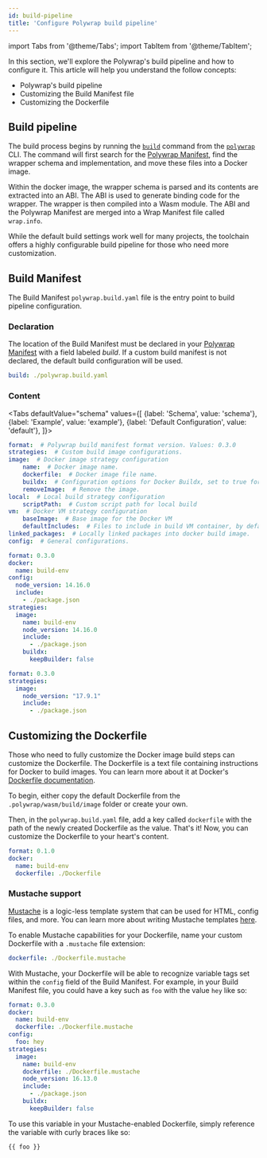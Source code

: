 ```yaml
---
id: build-pipeline
title: 'Configure Polywrap build pipeline'
---
```


import Tabs from '@theme/Tabs';
import TabItem from '@theme/TabItem';

In this section, we'll explore the Polywrap's build pipeline and how to configure it. 
This article will help you understand the follow concepts:

- Polywrap's build pipeline
- Customizing the Build Manifest file
- Customizing the Dockerfile

## Build pipeline

The build process begins by running the [`build`](https://github.com/polywrap/cli/tree/origin-dev/packages/cli#build--b) command from the [`polywrap`](https://github.com/polywrap/cli/tree/origin-dev/packages/cli) CLI. 
The command will first search for the [Polywrap Manifest](../create-wasm-wrappers/polywrap-manifest), find the wrapper schema and implementation, and move these files into a Docker image. 

Within the docker image, the wrapper schema is parsed and its contents are extracted into an ABI.
The ABI is used to generate binding code for the wrapper.
The wrapper is then compiled into a Wasm module.
The ABI and the Polywrap Manifest are merged into a Wrap Manifest file called `wrap.info`.

While the default build settings work well for many projects, the toolchain offers a highly configurable build pipeline for those who need more customization.

## Build Manifest

The Build Manifest `polywrap.build.yaml` file is the entry point to build pipeline configuration.

### Declaration

The location of the Build Manifest must be declared in your [Polywrap Manifest](../create-wasm-wrappers/polywrap-manifest) with a field labeled *build*.
If a custom build manifest is not declared, the default build configuration will be used.

```yml
build: ./polywrap.build.yaml
```

### Content

<Tabs
defaultValue="schema"
values={[
{label: 'Schema', value: 'schema'},
{label: 'Example', value: 'example'},
{label: 'Default Configuration', value: 'default'},
]}>
<TabItem value="schema">

```yml
format:  # Polywrap build manifest format version. Values: 0.3.0
strategies:  # Custom build image configurations.
image:  # Docker image strategy configuration
    name:  # Docker image name.
    dockerfile:  # Docker image file name.
    buildx:  # Configuration options for Docker Buildx, set to true for default value.
    removeImage:  # Remove the image.
local:  # Local build strategy configuration
    scriptPath:  # Custom script path for local build
vm:  # Docker VM strategy configuration
    baseImage:  # Base image for the Docker VM
    defaultIncludes:  # Files to include in build VM container, by default
linked_packages:  # Locally linked packages into docker build image.
config:  # General configurations.
```

</TabItem>
<TabItem value="example">

```yml
format: 0.3.0
docker:
  name: build-env
config:
  node_version: 14.16.0
  include:
    - ./package.json
strategies:
  image:
    name: build-env
    node_version: 14.16.0
    include:
      - ./package.json
    buildx:
      keepBuilder: false
```

</TabItem>
<TabItem value="default">

```yml
format: 0.3.0
strategies:
  image:
    node_version: "17.9.1"
    include:
      - ./package.json
```

</TabItem>
</Tabs>

## Customizing the Dockerfile

Those who need to fully customize the Docker image build steps can customize the Dockerfile. 
The Dockerfile is a text file containing instructions for Docker to build images. 
You can learn more about it at Docker's [Dockerfile documentation](https://docs.docker.com/engine/reference/builder/).

To begin, either copy the default Dockerfile from the `.polywrap/wasm/build/image` folder or create your own.

Then, in the `polywrap.build.yaml` file, add a key called `dockerfile` with the path of the newly created Dockerfile as the value. 
That's it! Now, you can customize the Dockerfile to your heart's content.

```yml
format: 0.1.0
docker:
  name: build-env
  dockerfile: ./Dockerfile
```

### Mustache support

[Mustache](https://mustache.github.io/) is a logic-less template system that can be used for HTML, config files, and more.
You can learn more about writing Mustache templates [here](https://mustache.github.io/mustache.5.html).

To enable Mustache capabilities for your Dockerfile, name your custom Dockerfile with a `.mustache` file extension:

```yaml
dockerfile: ./Dockerfile.mustache
```

With Mustache, your Dockerfile will be able to recognize variable tags set within the `config` field of the Build Manifest. 
For example, in your Build Manifest file, you could have a key such as `foo` with the value `hey` like so:

```yml
format: 0.3.0
docker:
  name: build-env
  dockerfile: ./Dockerfile.mustache
config:
  foo: hey
strategies:
  image:
    name: build-env
    dockerfile: ./Dockerfile.mustache
    node_version: 16.13.0
    include:
      - ./package.json
    buildx:
      keepBuilder: false
```

To use this variable in your Mustache-enabled Dockerfile, simply reference the variable with curly braces like so:

```dockerfile
{{ foo }}
```
